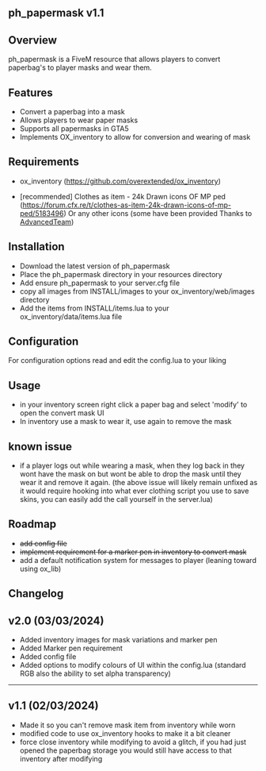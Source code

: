 ph_papermask v1.1
-----------------

Overview
-----------------
ph_papermask is a FiveM resource that allows players to convert paperbag's to player masks and wear them.

Features
-----------------
- Convert a paperbag into a mask
- Allows players to wear paper masks
- Supports all papermasks in GTA5
- Implements OX_inventory to allow for conversion and wearing of mask

Requirements
-----------------
- ox_inventory (https://github.com/overextended/ox_inventory)

- [recommended] Clothes as item - 24k Drawn icons OF MP ped (https://forum.cfx.re/t/clothes-as-item-24k-drawn-icons-of-mp-ped/5183496)
    Or any other icons (some have been provided Thanks to [AdvancedTeam](https://forum.cfx.re/u/AdvancedTeam))

Installation
-----------------
- Download the latest version of ph_papermask
- Place the ph_papermask directory in your resources directory
- Add ensure ph_papermask to your server.cfg file
- copy all images from INSTALL/images to your ox_inventory/web/images directory
- Add the items from INSTALL/items.lua to your ox_inventory/data/items.lua file

Configuration
-----------------
For configuration options read and edit the config.lua to your liking

Usage
-----------------
- in your inventory screen right click a paper bag and select 'modify' to open the convert mask UI
- In inventory use a mask to wear it, use again to remove the mask

known issue
-----------------
- if a player logs out while wearing a mask, when they log back in they wont have the mask on but wont be able to drop the mask until they wear it and remove it again.
(the above issue will likely remain unfixed as it would require hooking into what ever clothing script you use to save skins, you can easily add the call yourself in the server.lua)

Roadmap
-----------------
- ~~add config file~~
- ~~implement requirement for a marker pen in inventory to convert mask~~
- add a default notification system for messages to player (leaning toward using ox_lib)

Changelog 
-----------------
v2.0 (03/03/2024)
-----------------
- Added inventory images for mask variations and marker pen
- Added Marker pen requirement
- Added config file
- Added options to modify colours of UI within the config.lua (standard RGB also the ability to set alpha transparency)

-----------------
v1.1 (02/03/2024)
-----------------
- Made it so you can't remove mask item from inventory while worn
- modified code to use ox_inventory hooks to make it a bit cleaner
- force close inventory while modifying to avoid a glitch, if you had just opened the paperbag storage you would still have access to that inventory after modifying